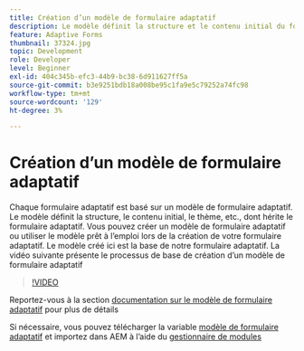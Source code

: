 ```yaml
---
title: Création d’un modèle de formulaire adaptatif
description: Le modèle définit la structure et le contenu initial du formulaire adaptatif.
feature: Adaptive Forms
thumbnail: 37324.jpg
topic: Development
role: Developer
level: Beginner
exl-id: 404c345b-efc3-44b9-bc38-6d911627ff5a
source-git-commit: b3e9251bdb18a008be95c1fa9e5c79252a74fc98
workflow-type: tm+mt
source-wordcount: '129'
ht-degree: 3%

---
```


# Création d’un modèle de formulaire adaptatif

Chaque formulaire adaptatif est basé sur un modèle de formulaire adaptatif. Le modèle définit la structure, le contenu initial, le thème, etc., dont hérite le formulaire adaptatif. Vous pouvez créer un modèle de formulaire adaptatif ou utiliser le modèle prêt à l’emploi lors de la création de votre formulaire adaptatif.
Le modèle créé ici est la base de notre formulaire adaptatif.
La vidéo suivante présente le processus de base de création d’un modèle de formulaire adaptatif

>[!VIDEO](https://video.tv.adobe.com/v/37324?quality=12&learn=on)

Reportez-vous à la section [documentation sur le modèle de formulaire adaptatif](https://experienceleague.adobe.com/docs/experience-manager-65/forms/adaptive-forms-advanced-authoring/template-editor.html) pour plus de détails

Si nécessaire, vous pouvez télécharger la variable [modèle de formulaire adaptatif](assets/peak-application-template.zip) et importez dans AEM à l’aide du [gestionnaire de modules](http://localhost:4502/crx/packmgr/index.jsp)

